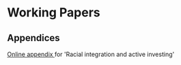 # Working Papers 

<h2> Appendices </h2>
<a href='https://drive.google.com/file/d/1Oh2KM7c_X2o0eti3hm3hNwcHBb15j2C2/view?usp=sharing'>Online appendix </a> for 'Racial integration and active investing'
